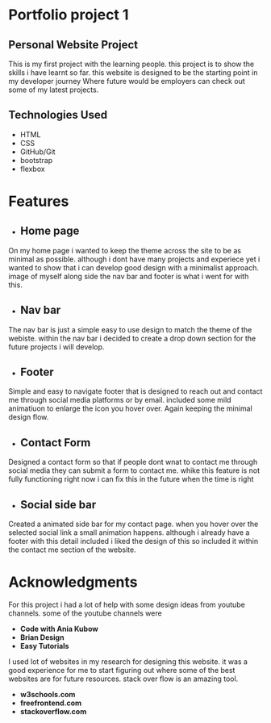 # Portfolio project 1

## Personal Website Project

 This is my first project with the learning people. this project is to show the skills i have learnt so far.
this website is designed to be the starting point in my developer journey Where future would be employers can check out some of my latest projects.
## Technologies Used
* HTML
* CSS
* GitHub/Git
* bootstrap
* flexbox

# Features

* ## Home page 
On my home page i wanted to keep the theme across the site to be as minimal as possible. although i dont have many projects and experiece yet i wanted to show that i can develop good design with a minimalist approach. image of myself along side the nav bar and footer is what i went for with this.

* ## Nav bar
The nav bar is just a simple easy to use design to match the theme of the webiste. within the nav bar i decided to create a drop down section for the future projects i will develop.

* ## Footer 
Simple and easy to navigate footer that is designed to reach out and contact me through social media platforms or by email. included some mild animatiuon to enlarge the icon you hover over. Again keeping the minimal design flow.

* ## Contact Form

Designed a contact form so that if people dont wnat to contact me through social media they can submit a form to contact me. whike this feature is not fully functioning right now i can fix this in the future when the time is right

* ## Social side bar
Created a animated side bar for my contact page. when you hover over the selected social link a small animation happens. although i already have a footer with this detail included i liked the design of this so included it within the contact me section of the website.

# Acknowledgments

 For this project i had a lot of help with some design ideas from youtube channels. some of the youtube channels were<br>

* __Code with Ania Kubow__ 
* __Brian Design__
* __Easy Tutorials__

I used  lot of websites in my research for designing this website. it was a good experience for me to start figuring out where some of the best websites are for future resources. stack over flow is an amazing tool.

* __w3schools.com__
* __freefrontend.com__
* __stackoverflow.com__